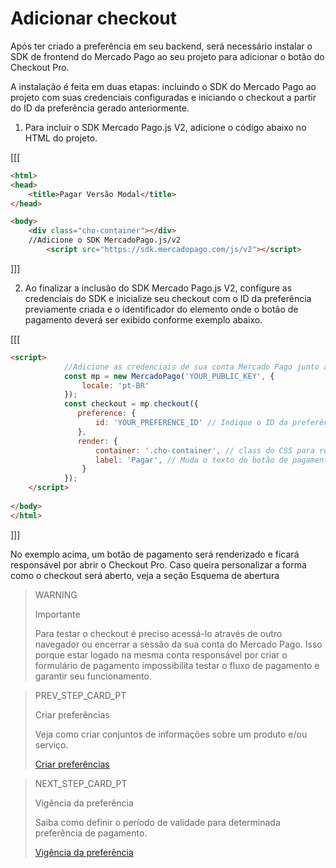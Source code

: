 # Adicionar checkout

Após ter criado a preferência em seu backend, será necessário instalar o SDK de frontend do Mercado Pago ao seu projeto para adicionar o botão do Checkout Pro.

A instalação é feita em duas etapas: incluindo o SDK do Mercado Pago ao projeto com suas credenciais configuradas e iniciando o checkout a partir do ID da preferência gerado anteriormente.

1. Para incluir o SDK Mercado Pago.js V2, adicione o código abaixo no HTML do projeto.

[[[
```html
<html>
<head>
	<title>Pagar Versão Modal</title>
</head>

<body>
	<div class="cho-container"></div>
	//Adicione o SDK MercadoPago.js/v2
		<script src="https://sdk.mercadopago.com/js/v2"></script>
```
]]]
		
2. Ao finalizar a inclusão do SDK Mercado Pago.js V2, configure as credenciais do SDK e inicialize seu checkout com o ID da preferência previamente criada e o identificador do elemento onde o botão de pagamento deverá ser exibido conforme exemplo abaixo.

[[[
```html
<script>
			//Adicione as credenciais de sua conta Mercado Pago junto ao SDK
			const mp = new MercadoPago('YOUR_PUBLIC_KEY', {
			    locale: 'pt-BR'
			});
			const checkout = mp.checkout({
			   preference: {
			       id: 'YOUR_PREFERENCE_ID' // Indique o ID da preferência
			   },
			   render: {
			       container: '.cho-container', // class do CSS para renderizar o botão de pagamento
			       label: 'Pagar', // Muda o texto do botão de pagamento (opcional)
			    }
			});
	</script>	 	 
	
</body>
</html>
```
]]]

No exemplo acima, um botão de pagamento será renderizado e ficará responsável por abrir o Checkout Pro. Caso queira personalizar a forma como o checkout será aberto, veja a seção Esquema de abertura

> WARNING
>
> Importante
>
> Para testar o checkout é preciso acessá-lo através de outro navegador ou encerrar a sessão da sua conta do Mercado Pago. Isso porque estar logado na mesma conta responsável por criar o formulário de pagamento impossibilita testar o fluxo de pagamento e garantir seu funcionamento.

> PREV_STEP_CARD_PT
>
> Criar preferências
>
> Veja como criar conjuntos de informações sobre um produto e/ou serviço.
>
> [Criar preferências](/developers/pt/docs/checkout-pro/create-preference)

> NEXT_STEP_CARD_PT
>
> Vigência da preferência 
>
> Saiba como definir o período de validade para determinada preferência de pagamento.
>
> [Vigência da preferência](/developers/pt/docs/checkout-pro/checkout-customization/preferences/term-of-preference)